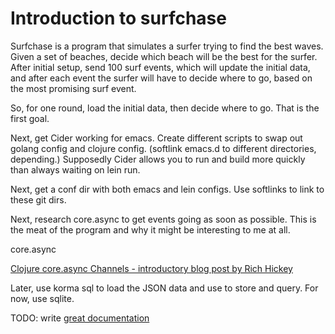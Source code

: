 # Introduction to surfchase

Surfchase is a program that simulates a surfer trying to find the best waves. Given a set of beaches, decide which beach will be the best for the surfer. After initial setup, send 100 surf events, which will update the initial data, and after each event the surfer will have to decide where to go, based on the most promising surf event.

So, for one round, load the initial data, then decide where to go. That is the first goal.

Next, get Cider working for emacs. Create different scripts to swap out golang config and clojure config. (softlink emacs.d to different directories, depending.) Supposedly Cider allows you to run and build more quickly than always waiting on lein run.

Next, get a conf dir with both emacs and lein configs. Use softlinks to link to these git dirs.

Next, research core.async to get events going as soon as possible. This is the meat of the program and why it might be interesting to me at all.

core.async

[Clojure core.async Channels - introductory blog post by Rich Hickey](http://clojure.com/blog/2013/06/28/clojure-core-async-channels.html)


Later, use korma sql to load the JSON data and use to store and query. For now, use sqlite.

TODO: write [great documentation](http://jacobian.org/writing/what-to-write/)
